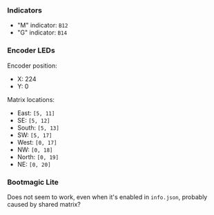 ### Indicators

- "M" indicator: `B12`
- "G" indicator: `B14`

### Encoder LEDs

Encoder position:

- X: 224
- Y: 0

Matrix locations:

- East: `[5, 11]`
- SE: `[5, 12]`
- South: `[5, 13]`
- SW: `[5, 17]`
- West: `[0, 17]`
- NW: `[0, 18]`
- North: `[0, 19]`
- NE: `[0, 20]`

### Bootmagic Lite

Does not seem to work, even when it's enabled in `info.json`,
probably caused by shared matrix?
